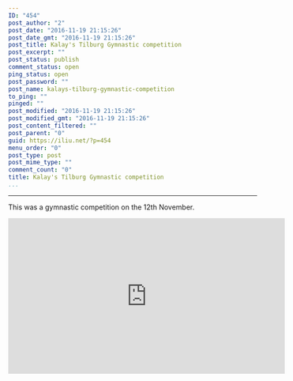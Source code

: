 ```yaml
---
ID: "454"
post_author: "2"
post_date: "2016-11-19 21:15:26"
post_date_gmt: "2016-11-19 21:15:26"
post_title: Kalay's Tilburg Gymnastic competition
post_excerpt: ""
post_status: publish
comment_status: open
ping_status: open
post_password: ""
post_name: kalays-tilburg-gymnastic-competition
to_ping: ""
pinged: ""
post_modified: "2016-11-19 21:15:26"
post_modified_gmt: "2016-11-19 21:15:26"
post_content_filtered: ""
post_parent: "0"
guid: https://iliu.net/?p=454
menu_order: "0"
post_type: post
post_mime_type: ""
comment_count: "0"
title: Kalay's Tilburg Gymnastic competition
...
```

---

This was a gymnastic competition on the 12th November.

<iframe width="560" height="315" src="https://www.youtube.com/embed/videoseries?list=PLP2kcqQRT5LGY0Pc-PKR359JcbA-p4ViB" frameborder="0" allow="autoplay; encrypted-media" allowfullscreen></iframe>



